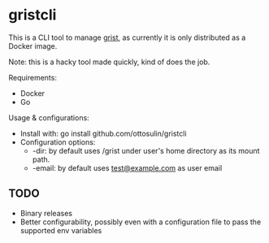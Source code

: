 # gristcli

This is a CLI tool to manage [grist](https://github.com/gristlabs/grist-core), as currently it is only distributed as a Docker image.

Note: this is a hacky tool made quickly, kind of does the job.

Requirements:
* Docker
* Go

Usage & configurations:
* Install with: go install github.com/ottosulin/gristcli
* Configuration options:
    * -dir: by default uses /grist under user's home directory as its mount path.
    * -email: by default uses test@example.com as user email

## TODO
* Binary releases
* Better configurability, possibly even with a configuration file to pass the supported env variables
